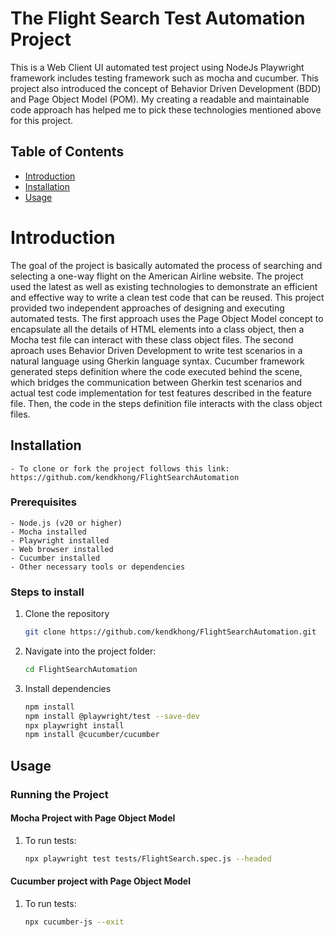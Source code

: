 # The Flight Search Test Automation Project

This is a Web Client UI automated test project using NodeJs Playwright framework includes testing framework such as mocha and cucumber. This project also introduced the concept of Behavior Driven Development (BDD) and Page Object Model (POM). My creating a readable and maintainable code approach has helped me to pick these technologies mentioned above for this project. 

## Table of Contents
- [Introduction](#introduction)
- [Installation](#installation)
- [Usage](#usage)

# Introduction
The goal of the project is basically automated the process of searching and selecting a one-way flight on the American Airline website. The project used the latest as well as existing technologies to demonstrate an efficient and effective way to write a clean test code that can be reused. This project provided two independent approaches of designing and executing automated tests. The first approach uses the Page Object Model concept to encapsulate all the details of HTML elements into a class object, then a Mocha test file can interact with these class object files. The second aproach uses Behavior Driven Development to write test scenarios in a natural language using Gherkin language syntax. Cucumber framework generated steps definition where the code executed behind the scene, which bridges the communication between Gherkin test scenarios and actual test code implementation for test features described in the feature file. Then, the code in the steps definition file interacts with the class object files. 

## Installation
    - To clone or fork the project follows this link: https://github.com/kendkhong/FlightSearchAutomation


### Prerequisites

    - Node.js (v20 or higher)
    - Mocha installed 
    - Playwright installed
    - Web browser installed
    - Cucumber installed
    - Other necessary tools or dependencies

### Steps to install
    
1. Clone the repository
    ```bash
    git clone https://github.com/kendkhong/FlightSearchAutomation.git
    ```
2. Navigate into the project folder:
    ```bash
    cd FlightSearchAutomation
    ```
3. Install dependencies
    ```bash
    npm install
    npm install @playwright/test --save-dev
    npx playwright install
    npm install @cucumber/cucumber
    ```

## Usage

### Running the Project

#### Mocha Project with Page Object Model
1. To run tests:
    ```bash
    npx playwright test tests/FlightSearch.spec.js --headed
    ```


#### Cucumber project with Page Object Model

1. To run tests:
    ```bash
    npx cucumber-js --exit
    ```

